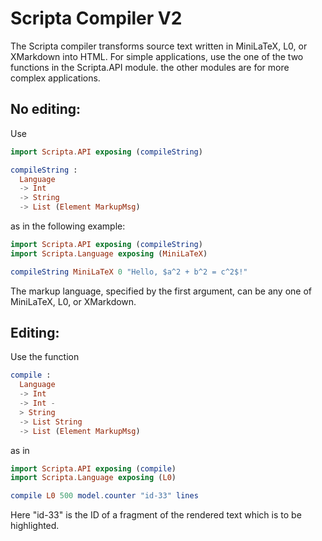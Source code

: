 # Scripta Compiler V2

The Scripta compiler transforms source text written
in MiniLaTeX, L0, or XMarkdown into HTML.
For simple applications, use the one
of the two functions in the Scripta.API module.
the other modules are for more complex applications.


## No editing:

Use 

```elm
import Scripta.API exposing (compileString)

compileString : 
  Language 
  -> Int 
  -> String 
  -> List (Element MarkupMsg)
```

as in the following example:

```elm
import Scripta.API exposing (compileString)
import Scripta.Language exposing (MiniLaTeX)

compileString MiniLaTeX 0 "Hello, $a^2 + b^2 = c^2$!"
```

The markup language, specified by the first argument,
can be any one of MiniLaTeX, L0, or XMarkdown.

## Editing:

Use the function

```elm
compile : 
  Language 
  -> Int 
  -> Int -
  > String 
  -> List String 
  -> List (Element MarkupMsg)
```

as in 

```elm
import Scripta.API exposing (compile)
import Scripta.Language exposing (L0)

compile L0 500 model.counter "id-33" lines
```

Here "id-33" is the ID of a fragment of the rendered
text which is to be highlighted.